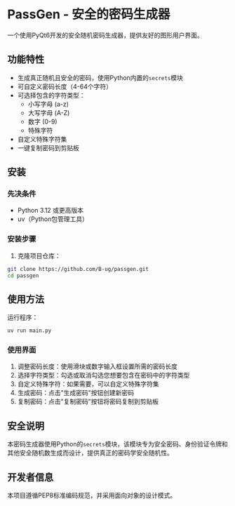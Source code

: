 # PassGen - 安全的密码生成器

一个使用PyQt6开发的安全随机密码生成器，提供友好的图形用户界面。

## 功能特性

- 生成真正随机且安全的密码，使用Python内置的`secrets`模块
- 可自定义密码长度（4-64个字符）
- 可选择包含的字符类型：
  - 小写字母 (a-z)
  - 大写字母 (A-Z)
  - 数字 (0-9)
  - 特殊字符
- 自定义特殊字符集
- 一键复制密码到剪贴板

## 安装

### 先决条件

- Python 3.12 或更高版本
- uv（Python包管理工具）

### 安装步骤

1. 克隆项目仓库：

```bash
git clone https://github.com/B-ug/passgen.git
cd passgen
```

## 使用方法

运行程序：

```bash
uv run main.py
```

### 使用界面

1. 调整密码长度：使用滑块或数字输入框设置所需的密码长度
2. 选择字符类型：勾选或取消勾选您想要包含在密码中的字符类型
3. 自定义特殊字符：如果需要，可以自定义特殊字符集
4. 生成密码：点击"生成密码"按钮创建新密码
5. 复制密码：点击"复制密码"按钮将密码复制到剪贴板

## 安全说明

本密码生成器使用Python的`secrets`模块，该模块专为安全密码、身份验证令牌和其他安全随机数生成而设计，提供真正的密码学安全随机性。

## 开发者信息

本项目遵循PEP8标准编码规范，并采用面向对象的设计模式。
